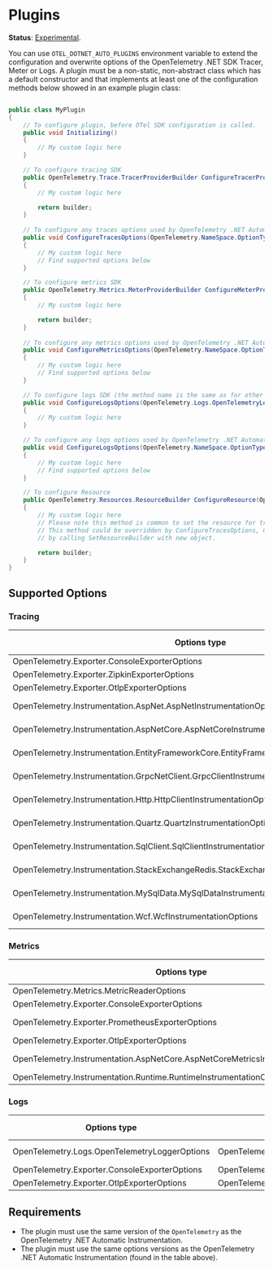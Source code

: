 # Plugins

**Status**: [Experimental](https://github.com/open-telemetry/opentelemetry-specification/blob/main/specification/versioning-and-stability.md).

You can use `OTEL_DOTNET_AUTO_PLUGINS` environment variable to extend the
configuration and overwrite options of the OpenTelemetry .NET SDK Tracer, Meter or
Logs. A plugin must be a non-static, non-abstract class which has a default constructor
and that implements at least one of the configuration methods below showed
in an example plugin class:

```csharp

public class MyPlugin 
{
    // To configure plugin, before OTel SDK configuration is called.
    public void Initializing()
    {
        // My custom logic here
    }

    // To configure tracing SDK
    public OpenTelemetry.Trace.TracerProviderBuilder ConfigureTracerProvider(OpenTelemetry.Trace.TracerProviderBuilder builder)
    {
        // My custom logic here

        return builder;
    }
        
    // To configure any traces options used by OpenTelemetry .NET Automatic Instrumentation
    public void ConfigureTracesOptions(OpenTelemetry.NameSpace.OptionType options)
    {
        // My custom logic here
        // Find supported options below
    }

    // To configure metrics SDK
    public OpenTelemetry.Metrics.MeterProviderBuilder ConfigureMeterProvider(OpenTelemetry.Metrics.MeterProviderBuilder builder)
    {
        // My custom logic here

        return builder;
    }
    
    // To configure any metrics options used by OpenTelemetry .NET Automatic Instrumentation
    public void ConfigureMetricsOptions(OpenTelemetry.NameSpace.OptionType options)
    {
        // My custom logic here
        // Find supported options below
    }

    // To configure logs SDK (the method name is the same as for other logs options)
    public void ConfigureLogsOptions(OpenTelemetry.Logs.OpenTelemetryLoggerOptions options)
    {
        // My custom logic here
    }

    // To configure any logs options used by OpenTelemetry .NET Automatic Instrumentation
    public void ConfigureLogsOptions(OpenTelemetry.NameSpace.OptionType options)
    {
        // My custom logic here
        // Find supported options below
    }

    // To configure Resource
    public OpenTelemetry.Resources.ResourceBuilder ConfigureResource(OpenTelemetry.Resources.ResourceBuilder builder)
    {
        // My custom logic here
        // Please note this method is common to set the resource for trace, logs and metrics.
        // This method could be overridden by ConfigureTracesOptions, ConfigureMeterProvider and ConfigureLogsOptions
        // by calling SetResourceBuilder with new object.

        return builder;
    }
}
```

## Supported Options

### Tracing

| Options type                                                                              | NuGet package                                     | NuGet version |
|-------------------------------------------------------------------------------------------|---------------------------------------------------|---------------|
| OpenTelemetry.Exporter.ConsoleExporterOptions                                             | OpenTelemetry.Exporter.Console                    | 1.5.1         |
| OpenTelemetry.Exporter.ZipkinExporterOptions                                              | OpenTelemetry.Exporter.Zipkin                     | 1.5.1         |
| OpenTelemetry.Exporter.OtlpExporterOptions                                                | OpenTelemetry.Exporter.OpenTelemetryProtocol      | 1.5.1         |
| OpenTelemetry.Instrumentation.AspNet.AspNetInstrumentationOptions                         | OpenTelemetry.Instrumentation.AspNet              | 1.0.0-rc9.9   |
| OpenTelemetry.Instrumentation.AspNetCore.AspNetCoreInstrumentationOptions                 | OpenTelemetry.Instrumentation.AspNetCore          | 1.5.0-beta.1  |
| OpenTelemetry.Instrumentation.EntityFrameworkCore.EntityFrameworkInstrumentationOptions   | OpenTelemetry.Instrumentation.EntityFrameworkCore | 1.0.0-beta.7  |
| OpenTelemetry.Instrumentation.GrpcNetClient.GrpcClientInstrumentationOptions              | OpenTelemetry.Instrumentation.GrpcNetClient       | 1.5.0-beta.1  |
| OpenTelemetry.Instrumentation.Http.HttpClientInstrumentationOptions                       | OpenTelemetry.Instrumentation.Http                | 1.5.0-beta.1  |
| OpenTelemetry.Instrumentation.Quartz.QuartzInstrumentationOptions                         | OpenTelemetry.Instrumentation.Quartz              | 1.0.0-alpha.3 |
| OpenTelemetry.Instrumentation.SqlClient.SqlClientInstrumentationOptions                   | OpenTelemetry.Instrumentation.SqlClient           | 1.5.0-beta.1  |
| OpenTelemetry.Instrumentation.StackExchangeRedis.StackExchangeRedisInstrumentationOptions | OpenTelemetry.Instrumentation.StackExchangeRedis  | 1.0.0-rc9.10  |
| OpenTelemetry.Instrumentation.MySqlData.MySqlDataInstrumentationOptions                   | OpenTelemetry.Instrumentation.MySqlData           | 1.0.0-beta.7  |
| OpenTelemetry.Instrumentation.Wcf.WcfInstrumentationOptions                               | OpenTelemetry.Instrumentation.Wcf                 | 1.0.0-rc.10   |

### Metrics

| Options type                                                                     | NuGet package                                  | NuGet version |
|----------------------------------------------------------------------------------|------------------------------------------------|---------------|
| OpenTelemetry.Metrics.MetricReaderOptions                                        | OpenTelemetry                                  | 1.5.1         |
| OpenTelemetry.Exporter.ConsoleExporterOptions                                    | OpenTelemetry.Exporter.Console                 | 1.5.1         |
| OpenTelemetry.Exporter.PrometheusExporterOptions                                 | OpenTelemetry.Exporter.Prometheus.HttpListener | 1.5.0-rc.1    |
| OpenTelemetry.Exporter.OtlpExporterOptions                                       | OpenTelemetry.Exporter.OpenTelemetryProtocol   | 1.5.1         |
| OpenTelemetry.Instrumentation.AspNetCore.AspNetCoreMetricsInstrumentationOptions | OpenTelemetry.Instrumentation.AspNetCore       | 1.5.0-beta.1  |
| OpenTelemetry.Instrumentation.Runtime.RuntimeInstrumentationOptions              | OpenTelemetry.Instrumentation.Runtime          | 1.5.0         |

### Logs

| Options type                                  | NuGet package                                | NuGet version |
|-----------------------------------------------|----------------------------------------------|---------------|
| OpenTelemetry.Logs.OpenTelemetryLoggerOptions | OpenTelemetry                                | 1.5.0-rc.1    |
| OpenTelemetry.Exporter.ConsoleExporterOptions | OpenTelemetry.Exporter.Console               | 1.5.1         |
| OpenTelemetry.Exporter.OtlpExporterOptions    | OpenTelemetry.Exporter.OpenTelemetryProtocol | 1.5.1         |

## Requirements

* The plugin must use the same version of the `OpenTelemetry` as the
OpenTelemetry .NET Automatic Instrumentation.
* The plugin must use the same options versions as the
OpenTelemetry .NET Automatic Instrumentation (found in the table above).
